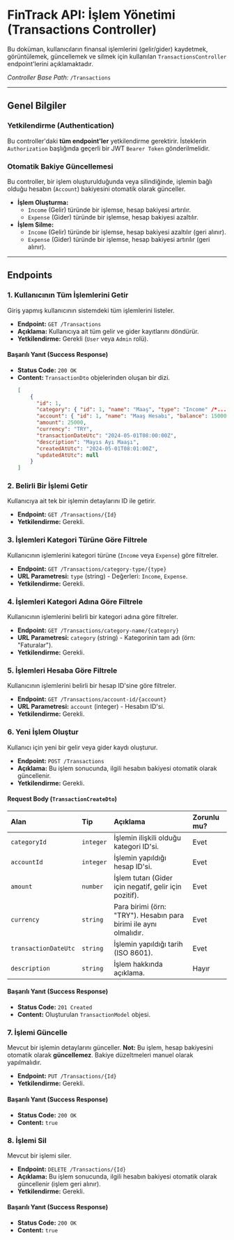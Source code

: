 # FinTrack API: İşlem Yönetimi (Transactions Controller)

Bu doküman, kullanıcıların finansal işlemlerini (gelir/gider) kaydetmek, görüntülemek, güncellemek ve silmek için kullanılan `TransactionsController` endpoint'lerini açıklamaktadır.

*Controller Base Path:* `/Transactions`

---

## Genel Bilgiler

### Yetkilendirme (Authentication)

Bu controller'daki **tüm endpoint'ler** yetkilendirme gerektirir. İsteklerin `Authorization` başlığında geçerli bir JWT `Bearer Token` gönderilmelidir.

### Otomatik Bakiye Güncellemesi

Bu controller, bir işlem oluşturulduğunda veya silindiğinde, işlemin bağlı olduğu hesabın (`Account`) bakiyesini otomatik olarak günceller.
*   **İşlem Oluşturma:**
    *   `Income` (Gelir) türünde bir işlemse, hesap bakiyesi artırılır.
    *   `Expense` (Gider) türünde bir işlemse, hesap bakiyesi azaltılır.
*   **İşlem Silme:**
    *   `Income` (Gelir) türünde bir işlemse, hesap bakiyesi azaltılır (geri alınır).
    *   `Expense` (Gider) türünde bir işlemse, hesap bakiyesi artırılır (geri alınır).

---

## Endpoints

### 1. Kullanıcının Tüm İşlemlerini Getir

Giriş yapmış kullanıcının sistemdeki tüm işlemlerini listeler.

*   **Endpoint:** `GET /Transactions`
*   **Açıklama:** Kullanıcıya ait tüm gelir ve gider kayıtlarını döndürür.
*   **Yetkilendirme:** Gerekli (`User` veya `Admin` rolü).

#### Başarılı Yanıt (Success Response)
*   **Status Code:** `200 OK`
*   **Content:** `TransactionDto` objelerinden oluşan bir dizi.
    ```json
    [
        {
          "id": 1,
          "category": { "id": 1, "name": "Maaş", "type": "Income" /*...*/ },
          "account": { "id": 1, "name": "Maaş Hesabı", "balance": 15000 /*...*/ },
          "amount": 25000,
          "currency": "TRY",
          "transactionDateUtc": "2024-05-01T08:00:00Z",
          "description": "Mayıs Ayı Maaşı",
          "createdAtUtc": "2024-05-01T08:01:00Z",
          "updatedAtUtc": null
        }
    ]
    ```

### 2. Belirli Bir İşlemi Getir

Kullanıcıya ait tek bir işlemin detaylarını ID ile getirir.

*   **Endpoint:** `GET /Transactions/{Id}`
*   **Yetkilendirme:** Gerekli.

### 3. İşlemleri Kategori Türüne Göre Filtrele

Kullanıcının işlemlerini kategori türüne (`Income` veya `Expense`) göre filtreler.

*   **Endpoint:** `GET /Transactions/category-type/{type}`
*   **URL Parametresi:** `type` (string) - Değerleri: `Income`, `Expense`.
*   **Yetkilendirme:** Gerekli.

### 4. İşlemleri Kategori Adına Göre Filtrele

Kullanıcının işlemlerini belirli bir kategori adına göre filtreler.

*   **Endpoint:** `GET /Transactions/category-name/{category}`
*   **URL Parametresi:** `category` (string) - Kategorinin tam adı (örn: "Faturalar").
*   **Yetkilendirme:** Gerekli.

### 5. İşlemleri Hesaba Göre Filtrele

Kullanıcının işlemlerini belirli bir hesap ID'sine göre filtreler.

*   **Endpoint:** `GET /Transactions/account-id/{account}`
*   **URL Parametresi:** `account` (integer) - Hesabın ID'si.
*   **Yetkilendirme:** Gerekli.

### 6. Yeni İşlem Oluştur

Kullanıcı için yeni bir gelir veya gider kaydı oluşturur.

*   **Endpoint:** `POST /Transactions`
*   **Açıklama:** Bu işlem sonucunda, ilgili hesabın bakiyesi otomatik olarak güncellenir.
*   **Yetkilendirme:** Gerekli.

#### Request Body (`TransactionCreateDto`)
| Alan | Tip | Açıklama | Zorunlu mu? |
| :--- | :--- | :--- | :--- |
| `categoryId` | `integer`| İşlemin ilişkili olduğu kategori ID'si. | Evet |
| `accountId` | `integer`| İşlemin yapıldığı hesap ID'si. | Evet |
| `amount` | `number` | İşlem tutarı (Gider için negatif, gelir için pozitif).| Evet |
| `currency` | `string` | Para birimi (örn: "TRY"). Hesabın para birimi ile aynı olmalıdır. | Evet |
| `transactionDateUtc` | `string` | İşlemin yapıldığı tarih (ISO 8601). | Evet |
| `description` | `string` | İşlem hakkında açıklama. | Hayır |

#### Başarılı Yanıt (Success Response)
*   **Status Code:** `201 Created`
*   **Content:** Oluşturulan `TransactionModel` objesi.

### 7. İşlemi Güncelle

Mevcut bir işlemin detaylarını günceller. **Not:** Bu işlem, hesap bakiyesini otomatik olarak **güncellemez**. Bakiye düzeltmeleri manuel olarak yapılmalıdır.

*   **Endpoint:** `PUT /Transactions/{Id}`
*   **Yetkilendirme:** Gerekli.

#### Başarılı Yanıt (Success Response)
*   **Status Code:** `200 OK`
*   **Content:** `true`

### 8. İşlemi Sil

Mevcut bir işlemi siler.

*   **Endpoint:** `DELETE /Transactions/{Id}`
*   **Açıklama:** Bu işlem sonucunda, ilgili hesabın bakiyesi otomatik olarak güncellenir (işlem geri alınır).
*   **Yetkilendirme:** Gerekli.

#### Başarılı Yanıt (Success Response)
*   **Status Code:** `200 OK`
*   **Content:** `true`
